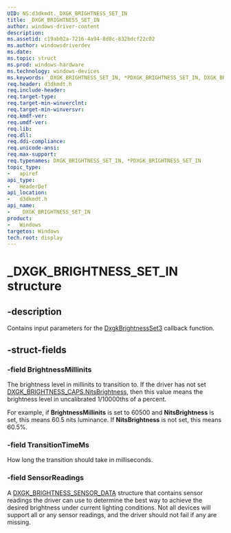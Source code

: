 ```yaml
---
UID: NS:d3dkmdt._DXGK_BRIGHTNESS_SET_IN
title: _DXGK_BRIGHTNESS_SET_IN
author: windows-driver-content
description:
ms.assetid: c19ab02a-7216-4a94-8d8c-832bdcf22c02
ms.author: windowsdriverdev
ms.date:
ms.topic: struct
ms.prod: windows-hardware
ms.technology: windows-devices
ms.keywords: _DXGK_BRIGHTNESS_SET_IN, *PDXGK_BRIGHTNESS_SET_IN, DXGK_BRIGHTNESS_SET_IN,
req.header: d3dkmdt.h
req.include-header:
req.target-type:
req.target-min-winverclnt:
req.target-min-winversvr:
req.kmdf-ver:
req.umdf-ver:
req.lib:
req.dll:
req.ddi-compliance:
req.unicode-ansi:
req.max-support:
req.typenames: DXGK_BRIGHTNESS_SET_IN, *PDXGK_BRIGHTNESS_SET_IN
topic_type:
-	apiref
api_type:
-	HeaderDef
api_location:
-	d3dkmdt.h
api_name:
-	_DXGK_BRIGHTNESS_SET_IN
product: 
-	Windows
targetos: Windows
tech.root: display
---
```


# _DXGK_BRIGHTNESS_SET_IN structure

## -description

Contains input parameters for the [DxgkBrightnessSet3](..\dispmprt\nc-dispmprt-dxgk_brightness_set_3.md) callback function.

## -struct-fields

### -field BrightnessMillinits

The brightness level in millinits to transition to. If the driver has not set [DXGK_BRIGHTNESS_CAPS.NitsBrightness](ns-d3dkmdt-_dxgk_brightness_caps.md), then this value means the brightness level in uncalibrated 1/10000ths of a percent.

For example, if <b>BrightnessMillinits</b> is set to 60500 and <b>NitsBrightness</b> is set, this means 60.5 nits luminance. If <b>NitsBrightness</b> is not set, this means 60.5%.

### -field TransitionTimeMs

How long the transition should take in milliseconds.

### -field SensorReadings

A [DXGK_BRIGHTNESS_SENSOR_DATA](ns-d3dkmdt-_dxgk_brightness_sensor_data.md) structure that contains sensor readings the driver can use to determine the best way to achieve the desired brightness under current lighting conditions. Not all devices will support all or any sensor readings, and the driver should not fail if any are missing.
